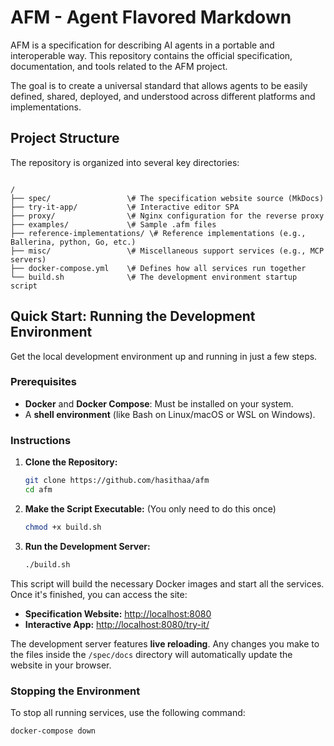 # AFM - Agent Flavored Markdown

AFM is a specification for describing AI agents in a portable and interoperable way. This repository contains the official specification, documentation, and tools related to the AFM project.

The goal is to create a universal standard that allows agents to be easily defined, shared, deployed, and understood across different platforms and implementations.

## Project Structure

The repository is organized into several key directories:


```

/
├── spec/                 \# The specification website source (MkDocs)
├── try-it-app/           \# Interactive editor SPA
├── proxy/                \# Nginx configuration for the reverse proxy
├── examples/             \# Sample .afm files
├── reference-implementations/ \# Reference implementations (e.g., Ballerina, python, Go, etc.)
├── misc/                 \# Miscellaneous support services (e.g., MCP servers)
├── docker-compose.yml    \# Defines how all services run together
└── build.sh              \# The development environment startup script

````

## Quick Start: Running the Development Environment

Get the local development environment up and running in just a few steps.

### Prerequisites

* **Docker** and **Docker Compose**: Must be installed on your system.
* A **shell environment** (like Bash on Linux/macOS or WSL on Windows).

### Instructions

1.  **Clone the Repository:**
    ```sh
    git clone https://github.com/hasithaa/afm
    cd afm
    ```

2.  **Make the Script Executable:**
    (You only need to do this once)
    ```sh
    chmod +x build.sh
    ```

3.  **Run the Development Server:**
    ```sh
    ./build.sh
    ```

This script will build the necessary Docker images and start all the services. Once it's finished, you can access the site:

* **Specification Website:** [http://localhost:8080](http://localhost:8080)
* **Interactive App:** [http://localhost:8080/try-it/](http://localhost:8080/try-it/)

The development server features **live reloading**. Any changes you make to the files inside the `/spec/docs` directory will automatically update the website in your browser.

### Stopping the Environment

To stop all running services, use the following command:

```sh
docker-compose down
````